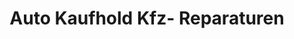 ---
title: "Auto Kaufhold Kfz- Reparaturen"
url: /andisleben/auto-kaufhold-kfz-reparaturen/
shop: Autowerkstatt
---